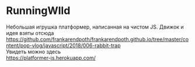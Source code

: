 # RunningWIld
Небольшая игрушка платформер, написанная на чистом JS. Движок и идея взяты отсюда    
https://github.com/frankarendpoth/frankarendpoth.github.io/tree/master/content/pop-vlog/javascript/2018/006-rabbit-trap    
Увидеть можно здесь    
https://platformer-js.herokuapp.com/
